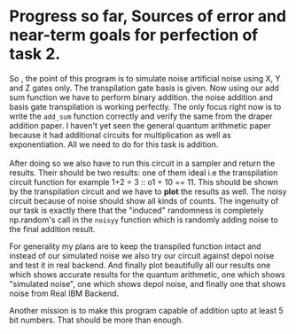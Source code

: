 # Progress so far, Sources of error and near-term goals for perfection of task 2.

So , the point of this program is to simulate noise artificial noise using X, Y and Z gates only. The transpilation gate basis is given. Now using our add sum function we have to perform binary addition. the noise addition and basis gate transpilation is working perfectly. The only focus right now is to write the `add_sum` function correctly and verify the same from the draper addition paper. I haven't yet seen the general quantum arithmetic paper because it had additional circuits for multiplication as well as exponentiation. All we need to do for this task is addition. \
\
After doing so we also have to run this circuit in a sampler and return the results. Their should be two results: one of them ideal i.e the transpilation circuit function for example 1+2 = 3 :: o1 + 10 == 11. This should be shown by the transpilation circuit and we have to **plot** the results as well. The noisy circuit because of noise should show all kinds of counts. The ingenuity of our task is exactly there that the "induced" randomness is completely np.random's call in the `noisyy` function which is randomly adding noise to the final addition result. 

For generality my plans are to keep the transpiled function intact and instead of our simulated noise we also try our circuit against depol noise and test it in real backend. And finally plot beautifully all our results one which shows accurate results for the quantum arithmetic, one which shows "simulated noise", one which shows depol noise, and finally one that shows noise from Real IBM Backend.

Another mission is to make this program capable of addition upto at least 5 bit numbers. That should be more than enough.
